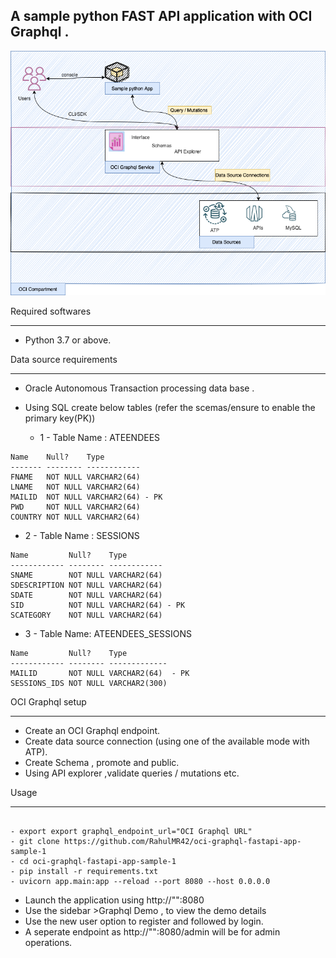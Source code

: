 A sample python FAST API application with OCI Graphql .
----

![](./static/images/demo2.png)

Required softwares 

----

- Python 3.7 or above.

Data source requirements

---

- Oracle Autonomous Transaction processing data base .
- Using SQL create below tables (refer the scemas/ensure to enable the primary key(PK))

  - 1 - Table Name : ATEENDEES
```aidl
Name    Null?    Type
------- -------- ------------ 
FNAME   NOT NULL VARCHAR2(64)
LNAME   NOT NULL VARCHAR2(64)
MAILID  NOT NULL VARCHAR2(64) - PK 
PWD     NOT NULL VARCHAR2(64)
COUNTRY NOT NULL VARCHAR2(64)
```
- 2 - Table Name : SESSIONS
```aidl
Name         Null?    Type         
------------ -------- ------------ 
SNAME        NOT NULL VARCHAR2(64) 
SDESCRIPTION NOT NULL VARCHAR2(64) 
SDATE        NOT NULL VARCHAR2(64) 
SID          NOT NULL VARCHAR2(64) - PK 
SCATEGORY    NOT NULL VARCHAR2(64) 
```

- 3 - Table Name: ATEENDEES_SESSIONS

```aidl
Name         Null?    Type          
------------ -------- ------------- 
MAILID       NOT NULL VARCHAR2(64)  - PK 
SESSIONS_IDS NOT NULL VARCHAR2(300) 
```

OCI Graphql setup 

---


- Create an OCI Graphql endpoint.
- Create data source connection (using one of the available mode with ATP).
- Create Schema , promote and public.
- Using API explorer ,validate queries / mutations etc.


Usage

---

```aidl

- export export graphql_endpoint_url="OCI Graphql URL"
- git clone https://github.com/RahulMR42/oci-graphql-fastapi-app-sample-1
- cd oci-graphql-fastapi-app-sample-1
- pip install -r requirements.txt
- uvicorn app.main:app --reload --port 8080 --host 0.0.0.0
```


- Launch the application using http://"<IP or localhost >":8080
- Use the sidebar >Graphql Demo ,  to view the demo details 
- Use the new user option to register and followed by login.
- A seperate endpoint as http://"<IP or localhost >":8080/admin will be for admin operations.